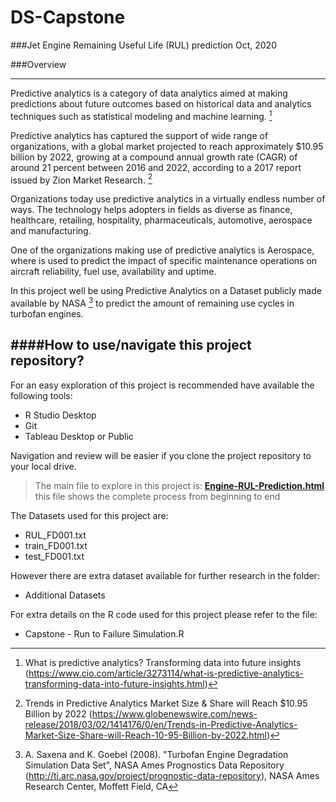 # DS-Capstone

###Jet Engine Remaining Useful Life (RUL) prediction
Oct, 2020

###Overview
___

Predictive analytics is a category of data analytics aimed at making predictions about future outcomes based on historical data and analytics techniques such as statistical modeling and machine learning. [^1] 

Predictive analytics has captured the support of wide range of organizations, with a global market projected to reach approximately $10.95 billion by 2022, growing at a compound annual growth rate (CAGR) of around 21 percent between 2016 and 2022, according to a 2017 report issued by Zion Market Research. [^2]

Organizations today use predictive analytics in a virtually endless number of ways. The technology helps adopters in fields as diverse as finance, healthcare, retailing, hospitality, pharmaceuticals, automotive, aerospace and manufacturing.

One of the organizations making use of predictive analytics is Aerospace, where is used to predict the impact of specific maintenance operations on aircraft reliability, fuel use, availability and uptime.

In this project well be using Predictive Analytics on a Dataset publicly made available by NASA [^3] to predict the amount of remaining use cycles in turbofan engines.

####How to use/navigate this project repository?
---
For an easy exploration of this project is recommended have available the following tools:

- R Studio Desktop
- Git
- Tableau Desktop or Public

Navigation and review will be easier if you clone the project repository to your local drive.

> The main file to explore in this project is:
**[Engine-RUL-Prediction.html](Engine-RUL-Prediction.html)**
 this file shows the complete process from beginning to end

The Datasets used for this project are:
- RUL_FD001.txt
- train_FD001.txt
- test_FD001.txt

However there are extra dataset available for further research in the folder:
 - Additional Datasets

 For extra details on the R code used for this project please refer to the file:

- Capstone - Run to Failure Simulation.R



[^1]: What is predictive analytics? Transforming data into future insights (https://www.cio.com/article/3273114/what-is-predictive-analytics-transforming-data-into-future-insights.html)

[^2]: Trends in Predictive Analytics Market Size & Share will Reach $10.95 Billion by 2022 (https://www.globenewswire.com/news-release/2018/03/02/1414176/0/en/Trends-in-Predictive-Analytics-Market-Size-Share-will-Reach-10-95-Billion-by-2022.html)

[^3]: A. Saxena and K. Goebel (2008). "Turbofan Engine Degradation Simulation Data Set", NASA Ames Prognostics Data Repository (http://ti.arc.nasa.gov/project/prognostic-data-repository), NASA Ames Research Center, Moffett Field, CA